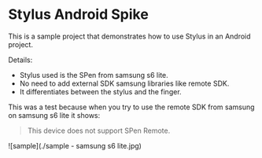 # Stylus Android Spike

This is a sample project that demonstrates how to use Stylus in an Android project.

Details:
- Stylus used is the SPen from samsung s6 lite.
- No need to add external SDK samsung libraries like remote SDK.
- It differentiates between the stylus and the finger.

This was a test because when you try to use the remote SDK from samsung on 
samsung s6 lite it shows:
> This device does not support SPen Remote.

![sample](./sample - samsung s6 lite.jpg)
